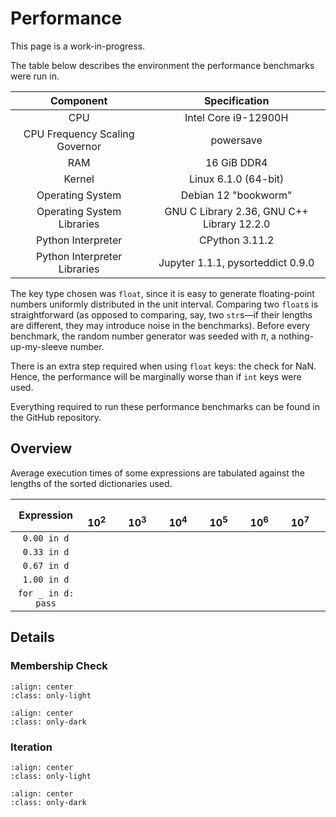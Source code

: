 # Performance

<div class="notice">This page is a work-in-progress.</div>

The table below describes the environment the performance benchmarks were run in.

| Component                      | Specification                              |
| :----------------------------: | :----------------------------------------: |
| CPU                            | Intel Core i9-12900H                       |
| CPU Frequency Scaling Governor | powersave                                  |
| RAM                            | 16 GiB DDR4                                |
| Kernel                         | Linux 6.1.0 (64-bit)                       |
| Operating System               | Debian 12 "bookworm"                       |
| Operating System Libraries     | GNU C Library 2.36, GNU C++ Library 12.2.0 |
| Python Interpreter             | CPython 3.11.2                             |
| Python Interpreter Libraries   | Jupyter 1.1.1, pysorteddict 0.9.0          |

The key type chosen was `float`, since it is easy to generate floating-point numbers uniformly distributed in the unit
interval. Comparing two `float`s is straightforward (as opposed to comparing, say, two `str`s—if their lengths are
different, they may introduce noise in the benchmarks). Before every benchmark, the random number generator was seeded
with _π_, a nothing-up-my-sleeve number.

There is an extra step required when using `float` keys: the check for NaN. Hence, the performance will be marginally
worse than if `int` keys were used.

Everything required to run these performance benchmarks can be found in the GitHub repository.

## Overview

Average execution times of some expressions are tabulated against the lengths of the sorted dictionaries used.

| Expression         | &emsp;10<sup>2</sup>&emsp; | &emsp;10<sup>3</sup>&emsp; | &emsp;10<sup>4</sup>&emsp; | &emsp;10<sup>5</sup>&emsp; | &emsp;10<sup>6</sup>&emsp; | &emsp;10<sup>7</sup>&emsp; |
| :--------:         | :------------------------: | :------------------------: | :------------------------: | :------------------------: | :------------------------: | :------------------------: |
| `0.00 in d`        |                            |                            |                            |                            |                            |                            |
| `0.33 in d`        |                            |                            |                            |                            |                            |                            |
| `0.67 in d`        |                            |                            |                            |                            |                            |                            |
| `1.00 in d`        |                            |                            |                            |                            |                            |                            |
| `for _ in d: pass` |                            |                            |                            |                            |                            |                            |

## Details

### Membership Check

```{image} _static/images/perf-__contains__-light.png
:align: center
:class: only-light
```

```{image} _static/images/perf-__contains__-dark.png
:align: center
:class: only-dark
```

### Iteration

```{image} _static/images/perf-__iter__-light.png
:align: center
:class: only-light
```

```{image} _static/images/perf-__iter__-dark.png
:align: center
:class: only-dark
```
